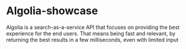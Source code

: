 # Algolia-showcase
Algolia is a search-as-a-service API that focuses on providing the best experience for the end users. That means being fast and relevant, by returning the best results in a few milliseconds, even with limited input
